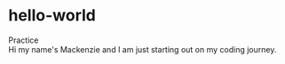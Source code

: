 # hello-world
Practice
<br>
Hi my name's Mackenzie and I am just starting out on my coding journey.
